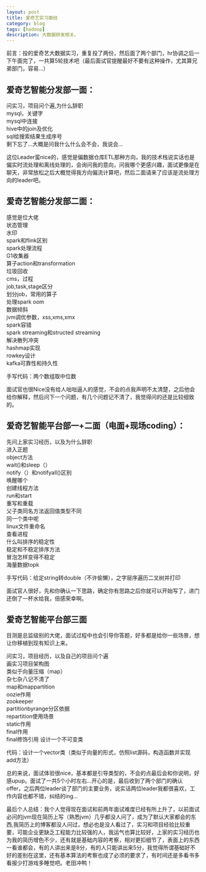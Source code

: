 ```yaml
---
layout: post
title: 爱奇艺实习面经
category: blog
tags: [hadoop]
description: 大数据研发相关。
---
```



前言：投的爱奇艺大数据实习，重复投了两份，然后面了两个部门，hr协调之后一下午面完了，一共算5轮技术吧（最后面试官提醒最好不要有这种操作，尤其算兄弟部门，容易...）

## 爱奇艺智能分发部一面：      

问实习，项目问个遍,为什么辞职         
mysql，关键字     
mysql中连接      
hive中的join及优化           
sql给搜索结果生成序号              
剩下忘了...大概是问我什么什么会不会，我说会...                

这位Leader蛮nice的，感觉是偏数据仓库ETL那种方向，我的技术栈说实话也是偏实时流处理和离线处理的，会询问我的意向，问我哪个更感兴趣，面试更像是在聊天，非常放松之后大概觉得我方向偏流计算吧，然后二面请来了应该是流处理方向的leader吧。               

## 爱奇艺智能分发部二面：               

感觉是位大佬            
状态管理       
水印          
spark和flink区别      
spark处理流程      
G1收集器     
算子action和transformation         
垃圾回收        
cms，过程          
job,task,stage区分       
划分job，常用的算子       
处理spark oom         
数据倾斜          
jvm调优参数，xss,xms,xmx      
spark容错          
spark streaming和structed streaming          
解决散列冲突           
hashmap实现      
rowkey设计       
kafka可靠性和持久性      

手写代码：两个数组取中位数            

面试官也很Nice没有给人咄咄逼人的感觉，不会的点我声明不太清楚，之后他会给你解释，然后问下一个问题，有几个问题记不清了，我觉得问的还是比较细致的。     

## 爱奇艺智能平台部一+二面（电面+现场coding）：           

先问上家实习经历，以及为什么辞职             
进入正题           
object方法          
wait()和sleep（）            
notify（）和notifyall()区别                    
唤醒哪个                               
创建线程方法                  
run和start                
重写和重载               
父子类同名方法返回值类型不同                  
同一个类中呢                        
linux文件重命名                 
查看进程                
什么叫排序的稳定性                      
稳定和不稳定排序方法                
冒泡怎样变得不稳定                
海量数据topk                               
                       
手写代码：给定string转double（不许偷懒），之字层序遍历二叉树并打印                                         

面试官人很好，先和你确认一下思路，确定你有思路之后你就可以开始写了，进门还倒了一杯水给我，倍感荣幸啊。                

## 爱奇艺智能平台部三面                    

目测是总监级别的大佬，面试过程中也会引导你答题，好多都是给你一些场景，想让你移植到现有知识上来。                             

问实习，项目经历，以及自己的项目问个遍                                                              
画实习项目架构图           
类似于向量压缩（map）                
杂七杂八记不清了                
map和mappartition                
oozie作用               
zookeeper                  
partitionbyrange分区依据             
repartition使用场景                  
static作用                         
final作用                       
final修饰引用
设计一个不可变类               

代码：设计一个vector类（类似于向量的形式，仿照list源码，构造函数并实现add方法）                                          

总的来说，面试体验很nice，基本都是引导类型的，不会的点最后会和你说明，好感upup。面试了一共5个小时左右...开心的是，最后收到了两个部门的确认offer，之后两位leader谈了部门的主要业务，说实话两位leader我都很喜欢，工作内容也都不错，纠结的ing...                            

最后个人总结：我个人觉得现在面试和前两年面试难度已经有所上升了，以前面试必问的jvm现在简历上写（熟悉jvm）几乎都没人问了，成为了默认大家都会的东西,我简历上的博客都没人问过，想必也是没人看过了，实习和项目经验比较重要，可能企业更缺乏工程能力比较强的人，我运气也算比较好，上家的实习经历也为我的简历增色不少，还有就是基础内容的考察，相对更扣细节了，表面上的东西一看谁都会，有的人讲出来是8分，有的人只能讲出来5分，我觉得所谓基础好不好的差别在这里，还有基本算法的考察也成了必须的要求了，有时间还是多看书多看报少打游戏多睡觉吧。老田冲鸭！                   
                    
